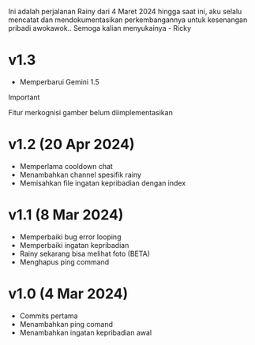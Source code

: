 Ini adalah perjalanan Rainy dari 4 Maret 2024 hingga saat ini, aku selalu mencatat dan mendokumentasikan perkembangannya untuk kesenangan pribadi awokawok.. Semoga kalian menyukainya - Ricky

# v1.3
- Memperbarui Gemini 1.5
> [!IMPORTANT]
> Fitur merkognisi gamber belum diimplementasikan

# v1.2 (20 Apr 2024)
- Memperlama cooldown chat
- Menambahkan channel spesifik rainy
- Memisahkan file ingatan kepribadian dengan index

# v1.1 (8 Mar 2024)
- Memperbaiki bug error looping
- Memperbaiki ingatan kepribadian 
- Rainy sekarang bisa melihat foto (BETA)
- Menghapus ping command

# v1.0 (4 Mar 2024)
- Commits pertama
- Menambahkan ping comand
- Menambahkan ingatan kepribadian awal